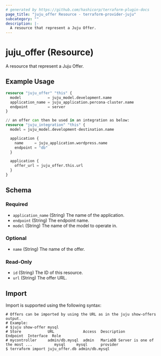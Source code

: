 ```yaml
---
# generated by https://github.com/hashicorp/terraform-plugin-docs
page_title: "juju_offer Resource - terraform-provider-juju"
subcategory: ""
description: |-
  A resource that represent a Juju Offer.
---
```


# juju_offer (Resource)

A resource that represent a Juju Offer.

## Example Usage

```terraform
resource "juju_offer" "this" {
  model            = juju_model.development.name
  application_name = juju_application.percona-cluster.name
  endpoint         = server
}

// an offer can then be used in an integration as below:
resource "juju_integration" "this" {
  model = juju_model.development-destination.name

  application {
    name     = juju_application.wordpress.name
    endpoint = "db"
  }

  application {
    offer_url = juju_offer.this.url
  }
}
```

<!-- schema generated by tfplugindocs -->
## Schema

### Required

- `application_name` (String) The name of the application.
- `endpoint` (String) The endpoint name.
- `model` (String) The name of the model to operate in.

### Optional

- `name` (String) The name of the offer.

### Read-Only

- `id` (String) The ID of this resource.
- `url` (String) The offer URL.

## Import

Import is supported using the following syntax:

```shell
# Offers can be imported by using the URL as in the juju show-offers output.
# Example:
# $juju show-offer mysql
# Store            URL             Access  Description                                    Endpoint  Interface  Role
# mycontroller     admin/db.mysql  admin   MariaDB Server is one of the most ...          mysql     mysql      provider
$ terraform import juju_offer.db admin/db.mysql
```
